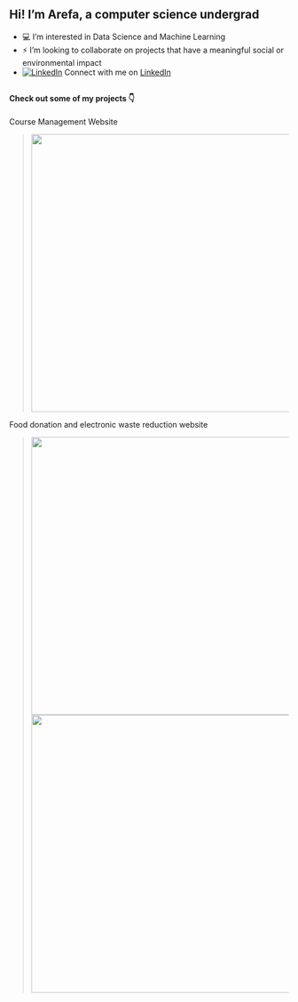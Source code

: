 ##  Hi! I’m Arefa, a computer science undergrad
- :computer: I’m interested in Data Science and Machine Learning
- :zap: I’m looking to collaborate on projects that have a meaningful social or environmental impact 
- [![LinkedIn][3.2]][3] Connect with me on [LinkedIn](www.linkedin.com/in/arefa-muzaffar)
## 
#### Check out some of my projects :point_down:
Course Management Website
> <img src="https://i.postimg.cc/kgYtCxyV/Screenshot-home-dashboard.png" width="500">
Food donation and electronic waste reduction website
> <img src="https://i.postimg.cc/Kvjqq0Ky/home-page-landing-final.png" width="500"> 
> <img src="https://i.postimg.cc/5y6B3ks7/Food-page-final.png" width="500">
<!-- EDA project
> <img src="https://i.postimg.cc/HsLX1x1q/eda-ss.png" width="500"> 
> <img src="https://i.postimg.cc/RhhFyWJG/eda-2.png" width="500"> -->

[3.2]: https://raw.githubusercontent.com/MartinHeinz/MartinHeinz/master/linkedin-3-16.png (LinkedIn icon without padding)
[3]: https://www.linkedin.com/in/heinz-martin/
<!---
arefa29/arefa29 is a ✨ special ✨ repository because its `README.md` (this file) appears on your GitHub profile.
You can click the Preview link to take a look at your changes.
--->
